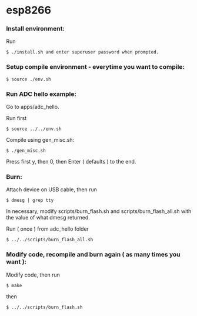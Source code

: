 # esp8266


### Install environment:

Run 

    $ ./install.sh and enter superuser password when prompted.


### Setup compile environment - everytime you want to compile:


    $ source ./env.sh
    

### Run ADC hello example:

Go to apps/adc_hello.

Run first

    $ source ../../env.sh

Compile using gen_misc.sh:

    $ ./gen_misc.sh

Press first y, then 0, then Enter ( defaults ) to the end.

### Burn:

Attach device on USB cable, then run

    $ dmesg | grep tty

In necessary, modify scripts/burn_flash.sh and scripts/burn_flash_all.sh with the value of what dmesg returned.

Run ( once ) from adc_hello folder

    $ ../../scripts/burn_flash_all.sh

### Modify code, recompile and burn again ( as many times you want ):

Modify code, then run 

    $ make

then

    $ ../../scripts/burn_flash.sh
    
